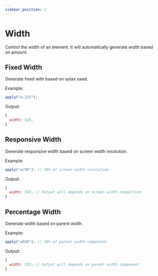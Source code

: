 ```yaml
---
sidebar_position: 1
---
```


# Width

Control the width of an element. It will automatically generate width based on amount.

## Fixed Width

Generate fixed with based on sytax used.

Example:

```jsx harmony
apply("w-125");
```

Output:

```jsx harmony
{
  width: 125;
}
```

## Responsive Width

Generate responsive width based on screen width resolution.

Example:

```jsx harmony
apply("w/50"); // 50% of screen width resolution
```

Output:

```jsx harmony
{
  width: 157; // Output will depends on screen width resoultion
}
```

## Percentage Width

Generate width based on parent width.

Example:

```jsx harmony
apply("w%50"); // 50% of parent width component
```

Output:

```jsx harmony
{
  width: 157; // Output will depends on parent width component
}
```
